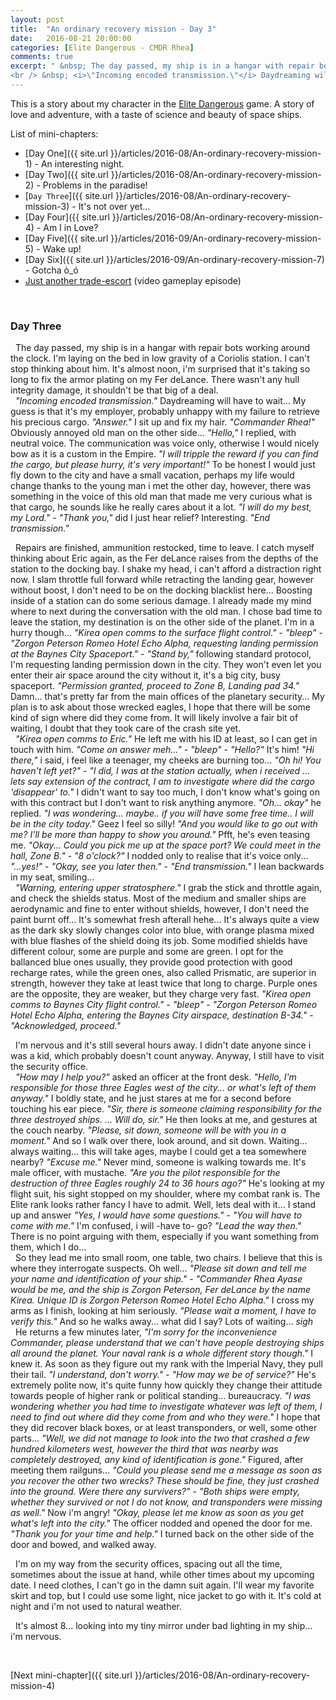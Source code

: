 ```yaml
---
layout: post
title:  "An ordinary recovery mission - Day 3"
date:   2016-08-21 20:00:00
categories: [Elite Dangerous - CMDR Rhea]
comments: true
excerpt: " &nbsp; The day passed, my ship is in a hangar with repair bots working around the clock. I'm laying on the bed in low gravity of a Coriolis station. I can't stop thinking about him. It's almost noon, i'm surprised that it's taking so long to fix the armor plating on my Fer deLance. There wasn't any hull integrity damage, it shouldn't be that big of a deal.
<br /> &nbsp; <i>\"Incoming encoded transmission.\"</i> Daydreaming will have to wait..."
---
```

This is a story about my character in the [Elite Dangerous](https://www.youtube.com/watch?v=yEjNmKpVAgc) game. A story of love and adventure, with a taste of science and beauty of space ships.

List of mini-chapters:
* [Day One]({{ site.url }}/articles/2016-08/An-ordinary-recovery-mission-1) - An interesting night.
* [Day Two]({{ site.url }}/articles/2016-08/An-ordinary-recovery-mission-2) - Problems in the paradise!
* [`Day Three`]({{ site.url }}/articles/2016-08/An-ordinary-recovery-mission-3) - It's not over yet...
* [Day Four]({{ site.url }}/articles/2016-08/An-ordinary-recovery-mission-4) - Am I in Love?
* [Day Five]({{ site.url }}/articles/2016-09/An-ordinary-recovery-mission-5) - Wake up!
* [Day Six]({{ site.url }}/articles/2016-09/An-ordinary-recovery-mission-7) - Gotcha ò\_ó
* [Just another trade-escort](https://www.youtube.com/watch?v=O3zY_zafRLQ) (video gameplay episode)

&nbsp;

### Day Three

 &nbsp; The day passed, my ship is in a hangar with repair bots working around the clock. I'm laying on the bed in low gravity of a Coriolis station. I can't stop thinking about him. It's almost noon, i'm surprised that it's taking so long to fix the armor plating on my Fer deLance. There wasn't any hull integrity damage, it shouldn't be that big of a deal.
<br /> &nbsp; _"Incoming encoded transmission."_ Daydreaming will have to wait... My guess is that it's my employer, probably unhappy with my failure to retrieve his precious cargo. _"Answer."_ I sit up and fix my hair. _"Commander Rhea!"_ Obviously annoyed old man on the other side... _"Hello,"_ I replied, with neutral voice. The communication was voice only, otherwise I would nicely bow as it is a custom in the Empire. _"I will tripple the reward if you can find the cargo, but please hurry, it's very important!"_ To be honest I would just fly down to the city and have a small vacation, perhaps my life would change thanks to the young man i met the other day, however, there was something in the voice of this old man that made me very curious what is that cargo, he sounds like he really cares about it a lot. _"I will do my best, my Lord."_ - _"Thank you,"_ did I just hear relief? Interesting. _"End transmission."_

 &nbsp; Repairs are finished, ammunition restocked, time to leave. I catch myself thinking about Eric again, as the Fer deLance raises from the depths of the station to the docking bay. I shake my head, i can't afford a distraction right now. I slam throttle full forward while retracting the landing gear, however without boost, I don't need to be on the docking blacklist here... Boosting inside of a station can do some serious damage. I already made my mind where to next during the conversation with the old man. I chose bad time to leave the station, my destination is on the other side of the planet. I'm in a hurry though... _"Kirea open comms to the surface flight control."_ - _"bleep"_ - _"Zorgon Peterson Romeo Hotel Echo Alpha, requesting landing permission at the Baynes City Spaceport."_ - _"Stand by,"_ following standard protocol, I'm requesting landing permission down in the city. They won't even let you enter their air space around the city without it, it's a big city, busy spaceport. _"Permission granted, proceed to Zone B, Landing pad 34."_ Damn... that's pretty far from the main offices of the planetary security... My plan is to ask about those wrecked eagles, I hope that there will be some kind of sign where did they come from. It will likely involve a fair bit of waiting, I doubt that they took care of the crash site yet.
<br /> &nbsp; _"Kirea open comms to Eric."_ He left me with his ID at least, so I can get in touch with him. _"Come on answer meh..."_ - _"bleep"_ - _"Hello?"_ It's him! _"Hi there,"_ i said, i feel like a teenager, my cheeks are burning too... _"Oh hi! You haven't left yet?"_ - _"I did, I was at the station actually, when i received ... lets say extension of the contract, I am to investigate where did the cargo 'disappear' to."_ I didn't want to say too much, I don't know what's going on with this contract but I don't want to risk anything anymore. _"Oh... okay"_ he replied. _"I was wondering... maybe.. if you will have some free time.. I will be in the city today."_ Geez I feel so silly! _"And you would like to go out with me? I'll be more than happy to show you around."_ Pfft, he's even teasing me. _"Okay... Could you pick me up at the space port? We could meet in the hall, Zone B."_ - _"8 o'clock?"_ I nodded only to realise that it's voice only... _"...yes!"_ - _"Okay, see you later then."_ - _"End transmission."_ I lean backwards in my seat, smiling...
<br /> &nbsp; _"Warning, entering upper stratosphere."_ I grab the stick and throttle again, and check the shields status. Most of the medium and smaller ships are aerodynamic and fine to enter without shields, however, I don't need the paint burnt off... It's somewhat fresh afterall hehe... It's always quite a view as the dark sky slowly changes color into blue, with orange plasma mixed with blue flashes of the shield doing its job. Some modified shields have different colour, some are purple and some are green. I opt for the ballanced blue ones usually, they provide good protection with good recharge rates, while the green ones, also called Prismatic, are superior in strength, however they take at least twice that long to charge. Purple ones are the opposite, they are weaker, but they charge very fast. _"Kirea open comms to Baynes City flight control."_ - _"bleep"_ - _"Zorgon Peterson Romeo Hotel Echo Alpha, entering the Baynes City airspace, destination B-34."_ - _"Acknowledged, proceed."_

 &nbsp; I'm nervous and it's still several hours away. I didn't date anyone since i was a kid, which probably doesn't count anyway. Anyway, I still have to visit the security office.
<br /> &nbsp; _"How may I help you?"_ asked an officer at the front desk. _"Hello, I'm responsible for those three Eagles west of the city... or what's left of them anyway."_ I boldly state, and he just stares at me for a second before touching his ear piece. _"Sir, there is someone claiming responsibility for the three destroyed ships. ... Will do, sir."_ He then looks at me, and gestures at the couch nearby. _"Please, sit down, someone will be with you in a moment."_ And so I walk over there, look around, and sit down. Waiting... always waiting... this will take ages, maybe I could get a tea somewhere nearby? _"Excuse me."_ Never mind, someone is walking towards me. It's male officer, with mustache. _"Are you the pilot responsible for the destruction of three Eagles roughly 24 to 36 hours ago?"_ He's looking at my flight suit, his sight stopped on my shoulder, where my combat rank is. The Elite rank looks rather fancy I have to admit. Well, lets deal with it... I stand up and answer _"Yes, I would have some questions."_ - _"You will have to come with me."_ I'm confused, i will -have to- go? _"Lead the way then."_ There is no point arguing with them, especially if you want something from them, which I do...
<br /> &nbsp; So they lead me into small room, one table, two chairs. I believe that this is where they interrogate suspects. Oh well... _"Please sit down and tell me your name and identification of your ship."_ - _"Commander Rhea Ayase would be me, and the ship is Zorgon Peterson, Fer deLance by the name Kirea. Unique ID is Zorgon Peterson Romeo Hotel Echo Alpha."_ I cross my arms as I finish, looking at him seriously. _"Please wait a moment, I have to verify this."_ And so he walks away... what did I say? Lots of waiting... *sigh*
<br /> &nbsp; He returns a few minutes later, _"I'm sorry for the inconvenience Commander, please understand that we can't have people destroying ships all around the planet. Your naval rank is a whole different story though."_ I knew it. As soon as they figure out my rank with the Imperial Navy, they pull their tail. _"I understand, don't worry."_ - _"How may we be of service?"_ He's extremely polite now, it's quite funny how quickly they change their attitude towards people of higher rank or political standing... bureaucracy. _"I was wondering whether you had time to investigate whatever was left of them, I need to find out where did they come from and who they were."_ I hope that they did recover black boxes, or at least transponders, or well, some other parts... _"Well, we did not manage to look into the two that crashed a few hundred kilometers west, however the third that was nearby was completely destroyed, any kind of identification is gone."_ Figured, after meeting them railguns... _"Could you please send me a message as soon as you recover the other two wrecks? These should be fine, they just crashed into the ground. Were there any survivers?"_ - _"Both ships were empty, whether they survived or not I do not know, and transponders were missing as well."_ Now i'm angry! _"Okay, please let me know as soon as you get what's left into the city."_ The officer nodded and opened the door for me. _"Thank you for your time and help."_ I turned back on the other side of the door and bowed, and walked away.

 &nbsp; I'm on my way from the security offices, spacing out all the time, sometimes about the issue at hand, while other times about my upcoming date. I need clothes, I can't go in the damn suit again. I'll wear my favorite skirt and top, but I could use some light, nice jacket to go with it. It's cold at night and i'm not used to natural weather.

 &nbsp; It's almost 8... looking into my tiny mirror under bad lighting in my ship... i'm nervous.

&nbsp;

[Next mini-chapter]({{ site.url }}/articles/2016-08/An-ordinary-recovery-mission-4)
